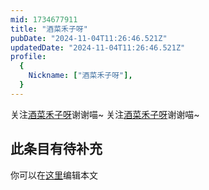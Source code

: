 ```yaml
---
mid: 1734677911
title: "酒菜禾子呀"
pubDate: "2024-11-04T11:26:46.521Z"
updatedDate: "2024-11-04T11:26:46.521Z"
profile:
  {
    Nickname: ["酒菜禾子呀"],
  }
---
```


关注[酒菜禾子呀](https://space.bilibili.com/1734677911)谢谢喵~ 关注[酒菜禾子呀](https://space.bilibili.com/1734677911)谢谢喵~

## 此条目有待补充
你可以在[这里](https://github.com/Yuhanawa/VTuber.ICU-Content/edit/master/v/酒菜禾子呀/index.md)编辑本文
